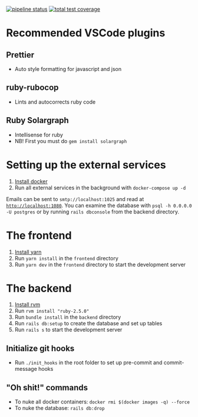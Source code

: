 [![pipeline status](https://inf2900v18.cs.uit.no/team4/volkano/badges/development/pipeline.svg)](https://inf2900v18.cs.uit.no/team4/volkano/commits/development)
[![total test coverage](https://inf2900v18.cs.uit.no/team4/volkano/badges/development/coverage.svg)](https://inf2900v18.cs.uit.no/team4/volkano/commits/development)

# Recommended VSCode plugins

## Prettier

* Auto style formatting for javascript and json

## ruby-rubocop

* Lints and autocorrects ruby code

## Ruby Solargraph

* Intellisense for ruby
* NB! First you must do `gem install solargraph`

# Setting up the external services

1.  [Install docker](https://docs.docker.com/engine/installation/)
2.  Run all external services in the background with `docker-compose up -d`

Emails can be sent to `smtp://localhost:1025` and read at [`http://localhost:1080`](http://localhost:1080). You can examine the database with `psql -h 0.0.0.0 -U postgres` or by running `rails dbconsole` from the backend directory.

# The frontend

1.  [Install yarn](https://yarnpkg.com/lang/en/docs/install/)
2.  Run `yarn install` in the `frontend` directory
3.  Run `yarn dev` in the `frontend` directory to start the development server

# The backend

1.  [Install rvm](https://rvm.io/)
2.  Run `rvm install "ruby-2.5.0"`
3.  Run `bundle install` in the `backend` directory
4.  Run `rails db:setup` to create the database and set up tables
5.  Run `rails s` to start the development server

## Initialize git hooks

* Run `./init_hooks` in the root folder to set up pre-commit and commit-message hooks

## "Oh shit!" commands

* To nuke all docker containers: `docker rmi $(docker images -q) --force`
* To nuke the database: `rails db:drop`
